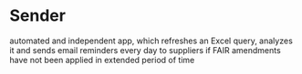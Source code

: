 # Sender
automated and independent app, which refreshes an Excel query, analyzes it and sends email reminders every day to suppliers if FAIR amendments have not been applied in extended period of time
